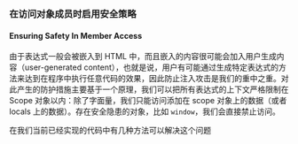 ### 在访问对象成员时启用安全策略
#### Ensuring Safety In Member Access

由于表达式一般会被嵌入到 HTML 中，而且嵌入的内容很可能会加入用户生成内容（user-generated content），也就是说，用户有可能通过生成特定表达式的方法来达到在程序中执行任意代码的效果，因此防止注入攻击是我们的重中之重。对此产生的防护措施主要基于一个原理，我们可以把所有表达式的上下文严格限制在 Scope 对象以内：除了字面量，我们只能访问添加在 scope 对象上的数据（或者 locals 上的数据）。存在安全隐患的对象，比如 `window`，我们会直接禁止访问。

在我们当前已经实现的代码中有几种方法可以解决这个问题



